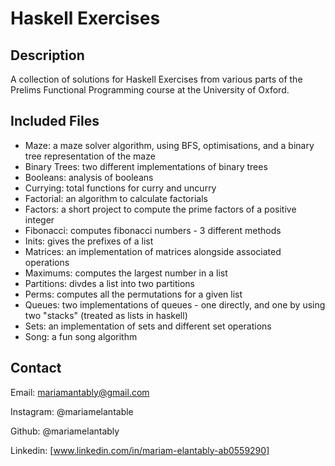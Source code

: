 # Haskell Exercises

## Description
A collection of solutions for Haskell Exercises from various parts of the Prelims Functional Programming course at the University of Oxford. 

## Included Files
- Maze: a maze solver algorithm, using BFS, optimisations, and a binary tree representation of the maze
- Binary Trees: two different implementations of binary trees
- Booleans: analysis of booleans
- Currying: total functions for curry and uncurry
- Factorial: an algorithm to calculate factorials
- Factors: a short project to compute the prime factors of a positive integer
- Fibonacci: computes fibonacci numbers - 3 different methods
- Inits: gives the prefixes of a list
- Matrices: an implementation of matrices alongside associated operations
- Maximums: computes the largest number in a list
- Partitions: divdes a list into two partitions
- Perms: computes all the permutations for a given list
- Queues: two implementations of queues - one directly, and one by using two "stacks" (treated as lists in haskell)
- Sets: an implementation of sets and different set operations
- Song: a fun song algorithm

## Contact
Email: mariamantably@gmail.com

Instagram: @mariamelantable

Github: @mariamelantably

Linkedin: [www.linkedin.com/in/mariam-elantably-ab0559290]
